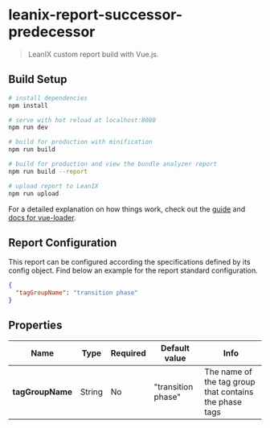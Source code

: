 # leanix-report-successor-predecessor

> LeanIX custom report build with Vue.js.

## Build Setup

``` bash
# install dependencies
npm install

# serve with hot reload at localhost:8080
npm run dev

# build for production with minification
npm run build

# build for production and view the bundle analyzer report
npm run build --report

# upload report to LeanIX
npm run upload
```

For a detailed explanation on how things work, check out the [guide](http://vuejs-templates.github.io/webpack/) and [docs for vue-loader](http://vuejs.github.io/vue-loader).

## Report Configuration
This report can be configured according the specifications defined by its config object. Find below an example for the report standard configuration.

```json
{
  "tagGroupName": "transition phase"
}
```

Properties
----------

| Name                        | Type                                | Required | Default value                    | Info                                                                                                   |
| --------------------------- | ----------------------------------- | -------- | -------------------------------- | ------------------------------------------------------------------------------------------------------ |
| **tagGroupName**           | String                              | No       | "transition phase"                      | The name of the tag group that contains the phase tags                                                             |
